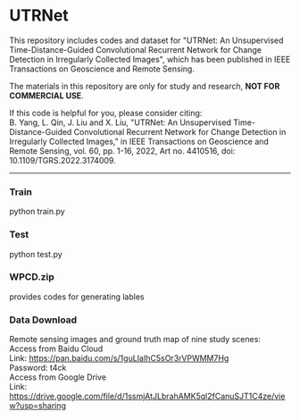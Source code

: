 
# UTRNet

This repository includes codes and dataset for "UTRNet: An Unsupervised Time-Distance-Guided Convolutional Recurrent Network for Change Detection in Irregularly Collected Images", which has been published in IEEE Transactions on Geoscience and Remote Sensing.

The materials in this repository are only for study and research, **NOT FOR COMMERCIAL USE**.  

If this code is helpful for you, please consider citing:  
B. Yang, L. Qin, J. Liu and X. Liu, "UTRNet: An Unsupervised Time-Distance-Guided Convolutional Recurrent Network for Change Detection in Irregularly Collected Images," in IEEE Transactions on Geoscience and Remote Sensing, vol. 60, pp. 1-16, 2022, Art no. 4410516, doi: 10.1109/TGRS.2022.3174009.
***

### Train
python train.py  

### Test
python test.py  

### WPCD.zip
provides codes for generating lables

### Data Download  
Remote sensing images and ground truth map of nine study scenes:  
Access from Baidu Cloud  
Link: https://pan.baidu.com/s/1guLIaIhC5sOr3rVPWMM7Hg  
Password: t4ck  
Access from Google Drive  
Link: https://drive.google.com/file/d/1ssmjAtJLbrahAMK5ql2fCanuSJT1C4ze/view?usp=sharing  
